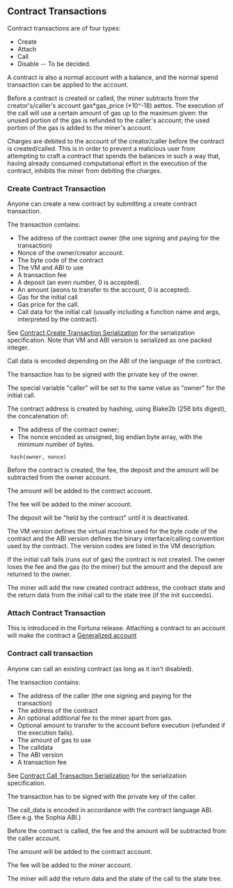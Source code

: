 ## Contract Transactions

Contract transactions are of four types:

- Create
- Attach
- Call
- Disable -- To be decided.

A contract is also a normal account with a balance,
and the normal spend transaction can be applied to the account.

Before a contract is created or called, the miner subtracts from the
creator's/caller's account gas*gas_price (*10^-18) aettos.
The execution of the call will use a certain amount of gas up to
the maximum given: the unused portion of the gas is refunded to the caller's
account; the used portion of the gas is added to the miner's account.

Charges are debited to the account of the creator/caller before the contract is created/called.
This is in order to prevent a malicious user from attempting to craft a contract that spends the balances in such a way that, having already consumed computational effort in the execution of the contract, inhibits the miner from debiting the charges.

### Create Contract Transaction

Anyone can create a new contract by submitting a create contract transaction.

The transaction contains:

- The address of the contract owner (the one signing and paying for the transaction)
- Nonce of the owner/creator account.
- The byte code of the contract
- The VM and ABI to use
- A transaction fee
- A deposit (an even number, 0 is accepted).
- An amount (aeons to transfer to the account, 0 is accepted).
- Gas for the initial call
- Gas price for the call.
- Call data for the initial call (usually including a function name and args, interpreted by the contract).

See [Contract Create Transaction
Serialization](../serializations.md#contract-create-transaction) for the
serialization specification. Note that VM and ABI version is serialized as one
packed integer.

Call data is encoded depending on the ABI of the language of the contract.

The transaction has to be signed with the private key of the owner.

The special variable "caller" will be set to the same value as "owner"
for the initial call.

The contract address is created by hashing, using Blake2b (256 bits digest), the concatenation of:

- The address of the contract owner;
- The nonce encoded as unsigned, big endian byte array, with the minimum number of bytes.

```
 hash(owner, nonce)
```

Before the contract is created, the fee, the deposit and the amount will be
subtracted from the owner account.

The amount will be added to the contract account.

The fee will be added to the miner account.

The deposit will be "held by the contract" until it is deactivated.

The VM version defines the virtual machine used for the byte code of the
contract and the ABI version defines the binary interface/calling convention
used by the contract. The version codes are listed in the VM description.

If the initial call fails (runs out of gas) the contract is not
created.  The owner loses the fee and the gas (to the miner) but the
amount and the deposit are returned to the owner.

The miner will add the new created contract address, the contract state
and the return data from the initial call to the state tree (if the
init succeeds).


### Attach Contract Transaction

This is introduced in the Fortuna release. Attaching a contract to an account
will make the contract a [Generalized account](../generalized_accounts/README.md)

### Contract call transaction

Anyone can call an existing contract (as long as it isn't disabled).

The transaction contains:

- The address of the caller (the one signing and paying for the transaction)
- The address of the contract
- An optional additional fee to the miner apart from gas.
- Optional amount to transfer to the account before execution (refunded if the execution fails).
- The amount of gas to use
- The calldata
- The ABI version
- A transaction fee

See [Contract Call Transaction Serialization](../serializations.md#contract-call-transaction) for the serialization specification.

The transaction has to be signed with the private key of the caller.

The call_data is encoded in accordance with the contract language ABI.
(See e.g. the Sophia ABI.)

Before the contract is called, the fee and the amount will be subtracted from the caller account.

The amount will be added to the contract account.

The fee will be added to the miner account.

The miner will add the return data and the state of the call to the state
tree.
